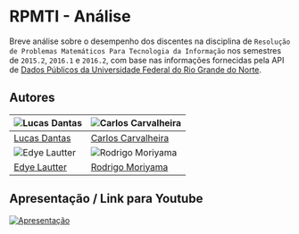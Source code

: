 # RPMTI - Análise

Breve análise sobre o desempenho dos discentes na disciplina de `Resolução de Problemas Matemáticos Para Tecnologia da Informação` nos semestres de `2015.2`, `2016.1` e `2016.2`, com base nas informações fornecidas pela API de [Dados Públicos da Universidade Federal do Rio Grande do Norte](http://dados.ufrn.br).

## Autores


|             ![Lucas Dantas][author1]           |         ![Carlos Carvalheira][author2]           |
|---------------------------------------------------|--------------------------------------------|
|[Lucas Dantas](https://github.com/vertumno) | [Carlos Carvalheira](https://github.com/carvalheirafc)|
|             ![Edye Lautter][author3]           |         ![Rodrigo Moriyama][author4]             
|[Edye Lautter](https://github.com/lautter)  | [Rodrigo Moriyama](https://github.com/Hayliiel)

[author1]: https://avatars2.githubusercontent.com/u/17501172?s=180&v=4
[author2]: https://avatars0.githubusercontent.com/u/13901866?s=180&v=4
[author3]: https://avatars2.githubusercontent.com/u/13789841?s=180&v=4
[author4]: https://avatars2.githubusercontent.com/u/26307077?s=180&v=4

## Apresentação / Link para Youtube

[![Apresentação](http://i3.ytimg.com/vi/HPIRo06641U/maxresdefault.jpg)](https://youtu.be/HPIRo06641U "Apresentação do Trabalho")
